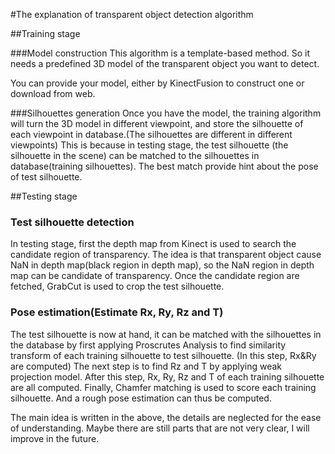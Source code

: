 #The explanation of transparent object detection algorithm

##Training stage

###Model construction
This algorithm is a template-based method. So it needs a predefined 3D model of the transparent object you want to detect. 

You can provide your model, either by KinectFusion to construct one or download from web.

###Silhouettes generation
Once you have the model, the training algorithm will turn the 3D model in different viewpoint, and store the silhouette of each viewpoint in database.(The silhouettes are different in different viewpoints)
This is because in testing stage, the test silhouette (the silhouette in the scene) can be matched to the silhouettes in database(training silhouettes). The best match provide hint about the pose of test silhouette.

##Testing stage
### Test silhouette detection
In testing stage, first the depth map from Kinect is used to search the candidate region of transparency. The idea is that transparent object cause NaN in depth map(black region in depth map), so the NaN region in depth map can be candidate of transparency. 
Once the candidate region are fetched, GrabCut is used to crop the test silhouette.

### Pose estimation(Estimate Rx, Ry, Rz and T)
The test silhouette is now at hand, it can be matched with the silhouettes in the database by first applying Proscrutes Analysis to find similarity transform of each training silhouette to test silhouette. (In this step, Rx&Ry are computed)
The next step is to find Rz and T by applying weak projection model. After this step, Rx, Ry, Rz and T of each training silhouette are all computed.
Finally, Chamfer matching is used to score each training silhouette. And a rough pose estimation can thus be computed.

The main idea is written in the above, the details are neglected for the ease of understanding. Maybe there are still parts that are not very clear, I will improve in the future.
